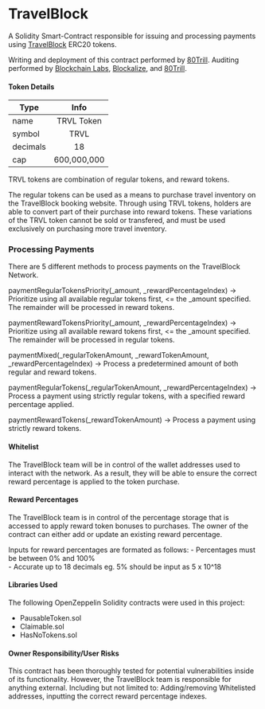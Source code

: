 # TravelBlock
A Solidity Smart-Contract responsible for issuing and processing payments using [TravelBlock](http://travelblock.io/) ERC20 tokens.

Writing and deployment of this contract performed by [80Trill](80Trill). Auditing performed by [Blockchain Labs](https://www.blockchainlabs.nz/), [Blockalize](http://blockalize.com/), and [80Trill](http://www.80trill.com).
#### Token Details

| Type          | Info            |
| ------------- |:---------------:|
| name          | TRVL Token      |
| symbol        | TRVL            |  
| decimals      | 18              |
| cap           | 600,000,000     |

TRVL tokens are combination of regular tokens, and reward tokens. 

The regular tokens can be used as a means to purchase travel inventory on the TravelBlock booking website. Through using TRVL tokens, holders are able to convert part of their purchase into reward tokens. These variations of the TRVL token cannot be sold or transfered, and must be used exclusively on purchasing more travel inventory. 


### Processing Payments

There are 5 different methods to process payments on the TravelBlock Network.

paymentRegularTokensPriority(_amount, _rewardPercentageIndex) 
-> Prioritize using all available regular tokens first, <= the _amount specified. The remainder will be processed in reward tokens.

paymentRewardTokensPriority(_amount, _rewardPercentageIndex) 
-> Prioritize using all available reward tokens first, <= the _amount specified. The remainder will be processed in regular tokens.

paymentMixed(_regularTokenAmount, _rewardTokenAmount,  _rewardPercentageIndex) 
-> Process a predetermined amount of both regular and reward tokens. 

paymentRegularTokens(_regularTokenAmount, _rewardPercentageIndex) 
-> Process a payment using strictly regular tokens, with a specified reward percentage applied.

paymentRewardTokens(_rewardTokenAmount) 
-> Process a payment using strictly reward tokens. 


#### Whitelist
The TravelBlock team will be in control of the wallet addresses used to interact with the network. As a result, they will be able to ensure the correct reward percentage is applied to the token purchase. 

#### Reward Percentages
The TravelBlock team is in control of the percentage storage that is accessed to apply reward token bonuses to purchases. The owner of the contract can either add or update an existing reward percentage. 

Inputs for reward percentages are formated as follows:
    - Percentages must be between 0% and 100%   
    - Accurate up to 18 decimals 
    eg. 5% should be input as 5 x 10^18

#### Libraries Used

The following OpenZeppelin Solidity contracts were used in this project:
- PausableToken.sol
- Claimable.sol
- HasNoTokens.sol

#### Owner Responsibility/User Risks

This contract has been thoroughly tested for potential vulnerabilities inside of its functionality. However, the TravelBlock team is responsible for anything external. Including but not limited to: Adding/removing Whitelisted addresses, inputting the correct reward percentage indexes.